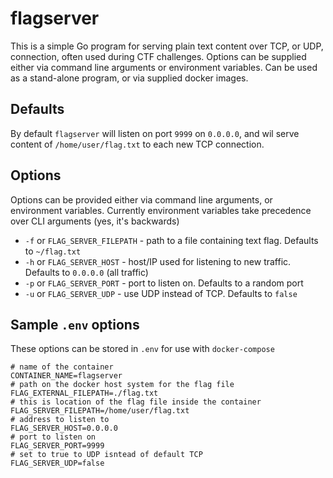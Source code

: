 

# flagserver

This is a simple Go program for serving plain text content over TCP, or UDP, connection, often used during CTF challenges. Options can be supplied either via command line arguments or environment variables. Can be used as a stand-alone program, or via supplied docker images.


## Defaults

By default `flagserver` will listen on port `9999` on `0.0.0.0`, and wil serve content of `/home/user/flag.txt` to each new TCP connection.

## Options

Options can be provided either via command line arguments, or environment variables. Currently environment variables take precedence over CLI arguments (yes, it's backwards)

* `-f` or `FLAG_SERVER_FILEPATH` - path to a file containing text flag. Defaults to `~/flag.txt`
* `-h` or `FLAG_SERVER_HOST` - host/IP used for listening to new traffic. Defaults to `0.0.0.0` (all traffic)
* `-p` or `FLAG_SERVER_PORT` - port to listen on. Defaults to a random port
* `-u` or `FLAG_SERVER_UDP` - use UDP instead of TCP. Defaults to `false`


## Sample `.env` options

These options can be stored in `.env` for use with `docker-compose`

```
# name of the container
CONTAINER_NAME=flagserver
# path on the docker host system for the flag file
FLAG_EXTERNAL_FILEPATH=./flag.txt
# this is location of the flag file inside the container
FLAG_SERVER_FILEPATH=/home/user/flag.txt
# address to listen to
FLAG_SERVER_HOST=0.0.0.0
# port to listen on
FLAG_SERVER_PORT=9999
# set to true to UDP isntead of default TCP
FLAG_SERVER_UDP=false
```
